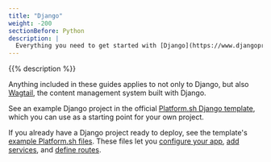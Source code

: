 ```yaml
---
title: "Django"
weight: -200
sectionBefore: Python
description: |
  Everything you need to get started with [Django](https://www.djangoproject.com/), a Python framework for web development, on Platform.sh.
---
```


{{% description %}}

Anything included in these guides applies to not only to Django, but also [Wagtail](https://wagtail.org/), the content management system built with Django. 

See an example Django project in the official [Platform.sh Django template](https://github.com/platformsh-templates/django4), which you can use as a starting point for your own project.

If you already have a Django project ready to deploy,
see the template's [example Platform.sh files](https://github.com/platformsh-templates/django4/tree/master/.platform).
These files let you [configure your app](../../create-apps/_index.md),
[add services](../../add-services/_index.md), and [define routes](../../define-routes/_index.md).
